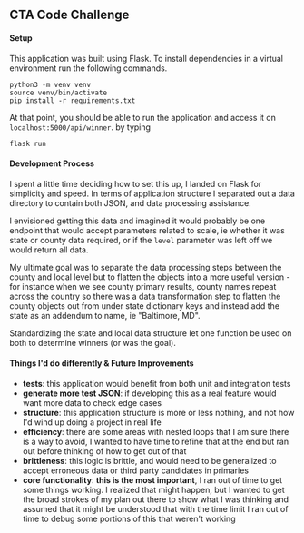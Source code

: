 ## CTA Code Challenge

#### Setup
This application was built using Flask. To install dependencies in a virtual environment run the following commands.
```
python3 -m venv venv
source venv/bin/activate
pip install -r requirements.txt
```
At that point, you should be able to run the application and access it on `localhost:5000/api/winner`. by typing
```
flask run
```

#### Development Process
I spent a little time deciding how to set this up, I landed on Flask for simplicity and speed. In terms of application structure I separated out a data directory to contain both JSON, and data processing assistance.

I envisioned getting this data and imagined it would probably be one endpoint that would accept parameters related to scale, ie whether it was state or county data required, or if the `level` parameter
was left off we would return all data.

My ultimate goal was to separate the data processing steps between the county and local level but to flatten the objects into a more useful version - for instance when we see county primary results, county
names repeat across the country so there was a data transformation step to flatten the county objects out from under state dictionary keys and instead add the state as an addendum to name, ie "Baltimore, MD".

Standardizing the state and local data structure let one function be used on both to determine winners (or was the goal).

#### Things I'd do differently & Future Improvements
* **tests**: this application would benefit from both unit and integration tests
* **generate more test JSON**: if developing this as a real feature would want more data to check edge cases
* **structure**: this application structure is more or less nothing, and not how I'd wind up doing a project in real life
* **efficiency**: there are some areas with nested loops that I am sure there is a way to avoid, I wanted to have time to refine that at the end but ran out before thinking of how to get out of that
* **brittleness**: this logic is brittle, and would need to be generalized to accept erroneous data or third party candidates in primaries
* **core functionality**: **this is the most important**, I ran out of time to get some things working. I realized that might happen, but I wanted to get the broad strokes of my plan out there to show what I was thinking and assumed that it might be understood that with the time limit I ran out of time to debug some portions of this that weren't working 
